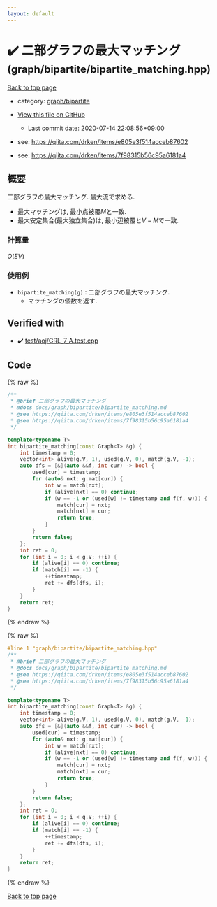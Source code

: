 ```yaml
---
layout: default
---
```


<!-- mathjax config similar to math.stackexchange -->
<script type="text/javascript" async
  src="https://cdnjs.cloudflare.com/ajax/libs/mathjax/2.7.5/MathJax.js?config=TeX-MML-AM_CHTML">
</script>
<script type="text/x-mathjax-config">
  MathJax.Hub.Config({
    TeX: { equationNumbers: { autoNumber: "AMS" }},
    tex2jax: {
      inlineMath: [ ['$','$'] ],
      processEscapes: true
    },
    "HTML-CSS": { matchFontHeight: false },
    displayAlign: "left",
    displayIndent: "2em"
  });
</script>

<script type="text/javascript" src="https://cdnjs.cloudflare.com/ajax/libs/jquery/3.4.1/jquery.min.js"></script>
<script src="https://cdn.jsdelivr.net/npm/jquery-balloon-js@1.1.2/jquery.balloon.min.js" integrity="sha256-ZEYs9VrgAeNuPvs15E39OsyOJaIkXEEt10fzxJ20+2I=" crossorigin="anonymous"></script>
<script type="text/javascript" src="../../../assets/js/copy-button.js"></script>
<link rel="stylesheet" href="../../../assets/css/copy-button.css" />


# :heavy_check_mark: 二部グラフの最大マッチング <small>(graph/bipartite/bipartite_matching.hpp)</small>

<a href="../../../index.html">Back to top page</a>

* category: <a href="../../../index.html#d1cac5659bebf80b30fdbc9c35b6208b">graph/bipartite</a>
* <a href="{{ site.github.repository_url }}/blob/master/graph/bipartite/bipartite_matching.hpp">View this file on GitHub</a>
    - Last commit date: 2020-07-14 22:08:56+09:00


* see: <a href="https://qiita.com/drken/items/e805e3f514acceb87602">https://qiita.com/drken/items/e805e3f514acceb87602</a>
* see: <a href="https://qiita.com/drken/items/7f98315b56c95a6181a4">https://qiita.com/drken/items/7f98315b56c95a6181a4</a>


## 概要

二部グラフの最大マッチング. 最大流で求める.

* 最大マッチングは, 最小点被覆$M$と一致.
* 最大安定集合(最大独立集合)は, 最小辺被覆と$V - M$で一致.

### 計算量

$O(EV)$

### 使用例

* `bipartite_matching(g)` : 二部グラフの最大マッチング.
  * マッチングの個数を返す.


## Verified with

* :heavy_check_mark: <a href="../../../verify/test/aoj/GRL_7_A.test.cpp.html">test/aoj/GRL_7_A.test.cpp</a>


## Code

<a id="unbundled"></a>
{% raw %}
```cpp
/**
 * @brief 二部グラフの最大マッチング
 * @docs docs/graph/bipartite/bipartite_matching.md
 * @see https://qiita.com/drken/items/e805e3f514acceb87602
 * @see https://qiita.com/drken/items/7f98315b56c95a6181a4
 */

template<typename T>
int bipartite_matching(const Graph<T> &g) {
    int timestamp = 0;
    vector<int> alive(g.V, 1), used(g.V, 0), match(g.V, -1);
    auto dfs = [&](auto &&f, int cur) -> bool {
        used[cur] = timestamp;
        for (auto& nxt: g.mat[cur]) {
            int w = match[nxt];
            if (alive[nxt] == 0) continue;
            if (w == -1 or (used[w] != timestamp and f(f, w))) {
                match[cur] = nxt;
                match[nxt] = cur;
                return true;
            }
        }
        return false;
    };
    int ret = 0;
    for (int i = 0; i < g.V; ++i) {
        if (alive[i] == 0) continue;
        if (match[i] == -1) {
            ++timestamp;
            ret += dfs(dfs, i);
        }
    }
    return ret;
}

```
{% endraw %}

<a id="bundled"></a>
{% raw %}
```cpp
#line 1 "graph/bipartite/bipartite_matching.hpp"
/**
 * @brief 二部グラフの最大マッチング
 * @docs docs/graph/bipartite/bipartite_matching.md
 * @see https://qiita.com/drken/items/e805e3f514acceb87602
 * @see https://qiita.com/drken/items/7f98315b56c95a6181a4
 */

template<typename T>
int bipartite_matching(const Graph<T> &g) {
    int timestamp = 0;
    vector<int> alive(g.V, 1), used(g.V, 0), match(g.V, -1);
    auto dfs = [&](auto &&f, int cur) -> bool {
        used[cur] = timestamp;
        for (auto& nxt: g.mat[cur]) {
            int w = match[nxt];
            if (alive[nxt] == 0) continue;
            if (w == -1 or (used[w] != timestamp and f(f, w))) {
                match[cur] = nxt;
                match[nxt] = cur;
                return true;
            }
        }
        return false;
    };
    int ret = 0;
    for (int i = 0; i < g.V; ++i) {
        if (alive[i] == 0) continue;
        if (match[i] == -1) {
            ++timestamp;
            ret += dfs(dfs, i);
        }
    }
    return ret;
}

```
{% endraw %}

<a href="../../../index.html">Back to top page</a>

